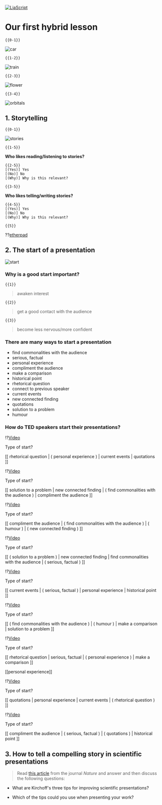 <!--

author:   Dr. Mark Jacob, Maximilian Dörnbrack
email:
version:  0.0.1
language: de
narrator: UK English Female
comment: First hybrid lesson
icon: ./img/TUBAF_Logo_orig_RGB.jpg

-->

[![LiaScript](https://raw.githubusercontent.com/LiaScript/LiaScript/master/badges/course.svg)](https://liascript.github.io/course/?https://github.com/markjjacob/SciPres/blob/main/stories_and_starts.md)

# Our first hybrid lesson

    {{0-1}}
![car](https://edison.media/wp-content/uploads/paris-motor-show-2012-1080x675.jpg)

    {{1-2}}
![train](https://www.marketsgermany.com/wp-content/uploads/Mireo.jpg)

    {{2-3}}
![flower](https://i.ebayimg.com/images/g/FlgAAOSw47NdCPWX/s-l1600.jpg)

    {{3-4}}
![orbitals](https://upload.wikimedia.org/wikipedia/commons/thumb/7/70/Shapes_of_hybrid_orbitals.svg/800px-Shapes_of_hybrid_orbitals.svg.png)

## 1. Storytelling

    {{0-1}}
![stories](https://geekshumor.com/wp-content/uploads/2013/11/True-story-of-programmer.jpg)

    {{1-5}}
**Who likes reading/listening to stories?**

    {{2-5}}
    [(Yes)] Yes
    [(No)] No
    [(Why)] Why is this relevant?    

    {{3-5}}
**Who likes telling/writing stories?**

    {{4-5}}
    [(Yes)] Yes
    [(No)] No
    [(Why)] Why is this relevant?

    {{5}}
??[etherpad](https://pad.riseup.net/p/vVqEZnEb-incLU0HHPQR-keep)

## 2. The start of a presentation

![start](https://www.fernuni-hagen.de/zli/blog/wp-content/uploads/2018/09/studienstart.png)

### Why is a good start important?

    {{1}}
> awaken interest

    {{2}}
> get a good contact with the audience

    {{3}}
> become less nervous/more confident

### There are many ways to start a presentation

- find commonalities with the audience
- serious, factual
- personal experience
- compliment the audience
- make a comparison
- historical point
- rhetorical question
- connect to previous speaker
- current events
- new connected finding
- quotations
- solution to a problem
- humour

### How do TED speakers start their presentations?

!?[Video](https://youtu.be/8jPQjjsBbIc?t=12)

Type of start?

[[  rhetorical question
    | ( personal experience )
    |   current events
    | quotations
    ]]

!?[Video](https://www.youtube.com/watch?v=H6n3iNh4XLI)

Type of start?

[[  solution to a problem
    | new connected finding
    |  ( find commonalities with the audience )
    | compliment the audience
    ]]

!?[Video](https://www.youtube.com/watch?v=P_6vDLq64gE)

Type of start?

[[  compliment the audience
    | ( find commonalities with the audience )
    |  ( humour )
    | ( new connected finding )
    ]]

!?[Video](https://www.youtube.com/watch?v=eIho2S0ZahI)

Type of start?

[[  ( solution to a problem )
    | new connected finding
    |  find commonalities with the audience
    | ( serious, factual )
    ]]

!?[Video](https://www.youtube.com/watch?v=sRoqDVgFgSw)

Type of start?

[[  current events
    | ( serious, factual )
    |  personal experience
    | historical point
    ]]

!?[Video](https://www.youtube.com/watch?v=qYvXk_bqlBk)

Type of start?

[[  ( find commonalities with the audience )
    | ( humour )
    |  make a comparison
    | solution to a problem
    ]]

!?[Video](https://www.youtube.com/watch?v=LnJwH_PZXnM)

Type of start?

[[  rhetorical question
    | serious, factual
    | ( personal experience )
    | make a comparison
    ]]

[[personal experience]]

!?[Video](https://www.youtube.com/watch?v=-wkdH_wluhw)

Type of start?

[[  quotations
    | personal experience
    |   current events
    | ( rhetorical question )
    ]]

!?[Video](https://www.youtube.com/watch?v=Unzc731iCUY)

Type of start?

[[  compliment the audience
    | ( serious, factual )
    |  ( quotations )
    | historical point
    ]]

## 3. How to tell a compelling story in scientific presentations

> Read [this article](https://www.nature.com/articles/d41586-021-03603-2) from the journal *Nature* and answer and then discuss the following questions:

- What are Kirchoff's three tips for improving scientific presentations?

- Which of the tips could you use when presenting your work?

